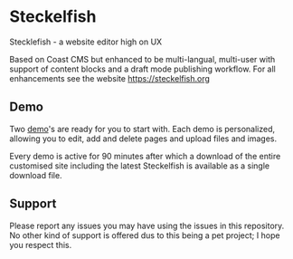 # Steckelfish
Stecklefish - a website editor high on UX

Based on Coast CMS but enhanced to be multi-langual, multi-user with support of content blocks and a draft mode publishing workflow. For all enhancements see the website https://steckelfish.org

## Demo
Two [demo](https://steckelfish.org/demo.html)'s are ready for you to start with. Each demo is personalized, allowing you to edit, add and delete pages and upload files and images.

Every demo is active for 90 minutes after which a download of the entire customised site including the latest Steckelfish is available as a single download file. 

## Support
Please report any issues you may have using the issues in this repository. No other kind of support is offered dus to this being a pet project; I hope you respect this.
